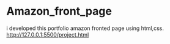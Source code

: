 # Amazon_front_page
i developed this portfolio amazon fronted page using html,css.  http://127.0.0.1:5500/project.html
